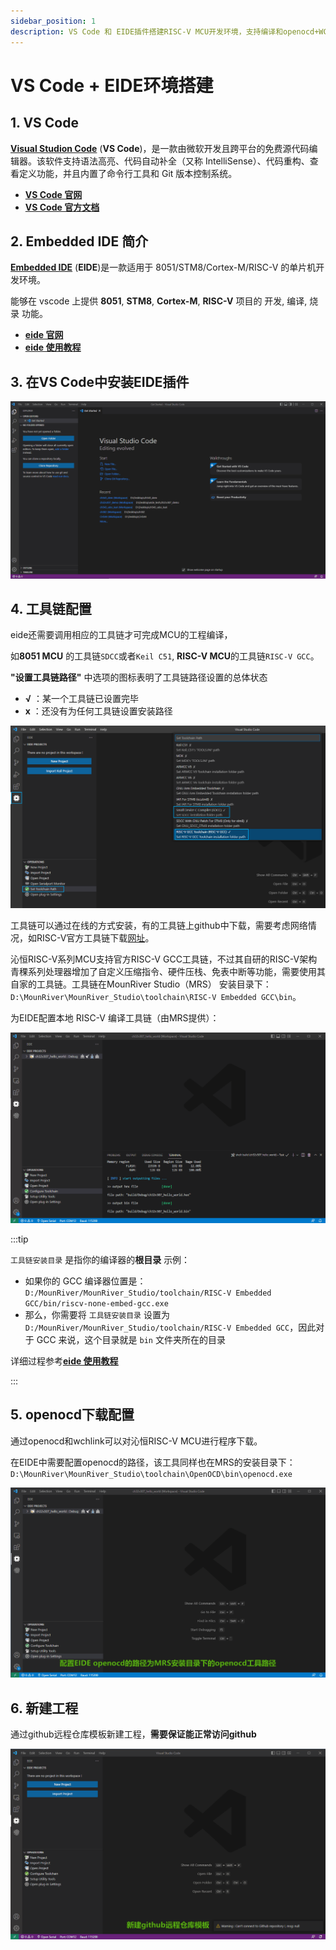 ```yaml
---
sidebar_position: 1
description: VS Code 和 EIDE插件搭建RISC-V MCU开发环境，支持编译和openocd+WCHLink下载
---
```


# VS Code + EIDE环境搭建

## 1. VS Code

[**Visual Studion Code**](https://code.visualstudio.com/) (**VS Code**)，是一款由微软开发且跨平台的免费源代码编辑器。该软件支持语法高亮、代码自动补全（又称 IntelliSense）、代码重构、查看定义功能，并且内置了命令行工具和 Git 版本控制系统。

- [**VS Code 官网**](https://code.visualstudio.com/)
- [**VS Code 官方文档**](https://code.visualstudio.com/docs)



## 2. Embedded IDE 简介

 [**Embedded IDE**](https://marketplace.visualstudio.com/items?itemName=CL.eide) (**EIDE**)是一款适用于 8051/STM8/Cortex-M/RISC-V 的单片机开发环境。

能够在 vscode 上提供 **8051**, **STM8**, **Cortex-M**, **RISC-V** 项目的 开发, 编译, 烧录 功能。

- [**eide 官网**](https://marketplace.visualstudio.com/items?itemName=CL.eide)
- [**eide 使用教程**](https://em-ide.com/zh-cn/docs/intro/)

## 3. 在VS Code中安装EIDE插件

![install_eide](img\install_eide.gif)

## 4. 工具链配置

eide还需要调用相应的工具链才可完成MCU的工程编译，

如**8051 MCU** 的工具链`SDCC`或者`Keil C51`, **RISC-V MCU**的工具链`RISC-V GCC`。

**"设置工具链路径"** 中选项的图标表明了工具链路径设置的总体状态

- **√** ：某一个工具链已设置完毕
- **x** ：还没有为任何工具链设置安装路径

![eide_set_toolchain_1](img\eide_set_toolchain_1.png)

工具链可以通过在线的方式安装，有的工具链上github中下载，需要考虑网络情况，如RISC-V官方工具链下载[网址](https://github.com/riscv-collab/riscv-gnu-toolchain)。

沁恒RISC-V系列MCU支持官方RISC-V GCC工具链，不过其自研的RISC-V架构青稞系列处理器增加了自定义压缩指令、硬件压栈、免表中断等功能，需要使用其自家的工具链。工具链在MounRiver Studio（MRS） 安装目录下：`D:\MounRiver\MounRiver_Studio\toolchain\RISC-V Embedded GCC\bin`。

为EIDE配置本地 RISC-V 编译工具链（由MRS提供）：

![add_riscv_toolchain](img\add_riscv_toolchain.gif)

:::tip

`工具链安装目录` 是指你的编译器的**根目录**
示例：

- 如果你的 GCC 编译器位置是：`D:/MounRiver/MounRiver_Studio/toolchain/RISC-V Embedded GCC/bin/riscv-none-embed-gcc.exe`
- 那么，你需要将 `工具链安装目录` 设置为 `D:/MounRiver/MounRiver_Studio/toolchain/RISC-V Embedded GCC`，因此对于 GCC 来说，这个目录就是 `bin` 文件夹所在的目录

详细过程参考[**eide 使用教程**](https://em-ide.com/zh-cn/docs/intro/)

:::

## 5. openocd下载配置

通过openocd和wchlink可以对沁恒RISC-V MCU进行程序下载。

在EIDE中需要配置openocd的路径，该工具同样也在MRS的安装目录下：`D:\MounRiver\MounRiver_Studio\toolchain\OpenOCD\bin\openocd.exe`

![add_openocd_path](img\add_openocd_path.gif)



## 6. 新建工程

通过github远程仓库模板新建工程，**需要保证能正常访问github**

![new_project_github](img\new_project_github.gif)
